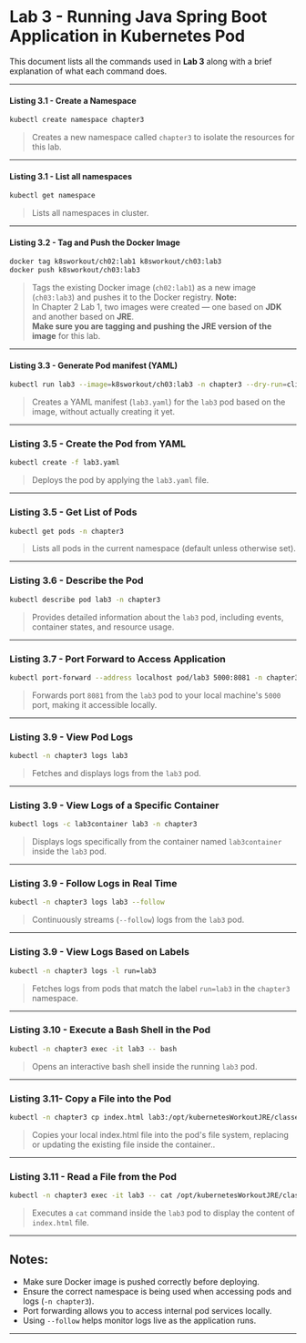 # Lab 3 - Running Java Spring Boot Application in Kubernetes Pod

This document lists all the commands used in **Lab 3** along with a brief explanation of what each command does.

---

#### Listing 3.1 - Create a Namespace
```bash
kubectl create namespace chapter3
```
> Creates a new namespace called `chapter3` to isolate the resources for this lab.

---
#### Listing 3.1 - List all namespaces
```bash
kubectl get namespace
```
> Lists all namespaces in cluster.

---

#### Listing 3.2 - Tag and Push the Docker Image
```bash
docker tag k8sworkout/ch02:lab1 k8sworkout/ch03:lab3
docker push k8sworkout/ch03:lab3
```
> Tags the existing Docker image (`ch02:lab1`) as a new image (`ch03:lab3`) and pushes it to the Docker registry.
> **Note:**  
> In Chapter 2 Lab 1, two images were created — one based on **JDK** and another based on **JRE**.  
> **Make sure you are tagging and pushing the JRE version of the image** for this lab.

---

#### Listing 3.3 - Generate Pod manifest (YAML)
```bash
kubectl run lab3 --image=k8sworkout/ch03:lab3 -n chapter3 --dry-run=client -o yaml > lab3.yaml
```
> Creates a YAML manifest (`lab3.yaml`) for the `lab3` pod based on the image, without actually creating it yet.

---

### Listing 3.5 - Create the Pod from YAML
```bash
kubectl create -f lab3.yaml
```
> Deploys the pod by applying the `lab3.yaml` file.

---

### Listing 3.5 - Get List of Pods
```bash
kubectl get pods -n chapter3
```
> Lists all pods in the current namespace (default unless otherwise set).

---

### Listing 3.6 - Describe the Pod
```bash
kubectl describe pod lab3 -n chapter3
```
> Provides detailed information about the `lab3` pod, including events, container states, and resource usage.

---

### Listing 3.7 - Port Forward to Access Application
```bash
kubectl port-forward --address localhost pod/lab3 5000:8081 -n chapter3
```
> Forwards port `8081` from the `lab3` pod to your local machine's `5000` port, making it accessible locally.

---

### Listing 3.9 - View Pod Logs
```bash
kubectl -n chapter3 logs lab3
```
> Fetches and displays logs from the `lab3` pod.

---

### Listing 3.9 - View Logs of a Specific Container
```bash
kubectl logs -c lab3container lab3 -n chapter3
```
> Displays logs specifically from the container named `lab3container` inside the `lab3` pod.

---

### Listing 3.9 - Follow Logs in Real Time
```bash
kubectl -n chapter3 logs lab3 --follow
```
> Continuously streams (`--follow`) logs from the `lab3` pod.

---

### Listing 3.9 - View Logs Based on Labels
```bash
kubectl -n chapter3 logs -l run=lab3
```
> Fetches logs from pods that match the label `run=lab3` in the `chapter3` namespace.

---

### Listing 3.10 - Execute a Bash Shell in the Pod
```bash
kubectl -n chapter3 exec -it lab3 -- bash
```
> Opens an interactive bash shell inside the running `lab3` pod.

---

### Listing 3.11-  Copy a File into the Pod
```bash
kubectl -n chapter3 cp index.html lab3:/opt/kubernetesWorkoutJRE/classes/BOOT-INF/classes/static/index.html
```
> Copies your local index.html file into the pod's file system, replacing or updating the existing file inside the container..

---

### Listing 3.11 - Read a File from the Pod
```bash
kubectl -n chapter3 exec -it lab3 -- cat /opt/kubernetesWorkoutJRE/classes/BOOT-INF/classes/static/index.html
```
> Executes a `cat` command inside the `lab3` pod to display the content of `index.html` file.

---

## Notes:
- Make sure Docker image is pushed correctly before deploying.
- Ensure the correct namespace is being used when accessing pods and logs (`-n chapter3`).
- Port forwarding allows you to access internal pod services locally.
- Using `--follow` helps monitor logs live as the application runs.

---